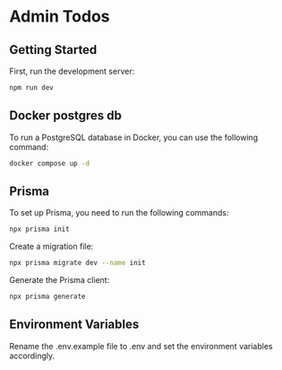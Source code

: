 # Admin Todos
## Getting Started

First, run the development server:

```bash
npm run dev
```

## Docker postgres db

To run a PostgreSQL database in Docker, you can use the following command:

```bash
docker compose up -d
```

## Prisma
To set up Prisma, you need to run the following commands: 

```bash
npx prisma init
```
Create a migration file:

```bash
npx prisma migrate dev --name init
```

Generate the Prisma client:

```bash
npx prisma generate
```

## Environment Variables 

Rename the .env.example file to .env and set the environment variables accordingly. 

```bash